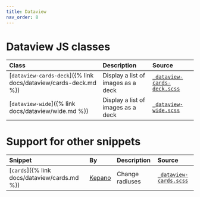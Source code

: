 ```yaml
---
title: Dataview
nav_order: 8
---
```


# Dataview JS classes

| Class | Description | Source |
|:------|:------------|:-------|
| [`dataview-cards-deck`]({% link docs/dataview/cards-deck.md %}) | Display a list of images as a deck | [`_dataview-cards-deck.scss`](https://github.com/ElsaTam/obsidian-fancy-a-story/blob/main/scss/editor/dataview/_dataview-cards-deck.scss) |
| [`dataview-wide`]({% link docs/dataview/wide.md %}) | Display a list of images as a deck | [`_dataview-wide.scss`](https://github.com/ElsaTam/obsidian-fancy-a-story/blob/main/scss/editor/dataview/_dataview-wide.scss) |

# Support for other snippets

| Snippet | By | Description | Source |
|:--------|:---|:------------|:-------|
| [`cards`]({% link docs/dataview/cards.md %}) | [Kepano](https://github.com/kepano/obsidian-minimal/blob/master/src/scss/features/cards.scss) | Change radiuses | [`_dataview-cards.scss`](https://github.com/ElsaTam/obsidian-fancy-a-story/blob/main/scss/plugins/community/dataview/_dataview-cards.scss) |